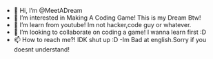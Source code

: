 - 👋 Hi, I’m @MeetADream
- 👀 I’m interested in Making A Coding Game! This is my Dream Btw!
- 🌱 I’m learn from youtube! Im not hacker,code guy or whatever.
- 💞️ I’m looking to collaborate on coding a game! I wanna learn first :D
- 📫 How to reach me?! IDK shut up :D
-Im Bad at english.Sorry if you doesnt understand!
<!---
MeetADream/MeetADream is a ✨ special ✨ repository because its `README.md` (this file) appears on your GitHub profile.
You can click the Preview link to take a look at your changes.
--->

